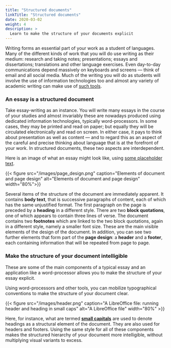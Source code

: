 ```yaml
---
title: "Structured documents"
linkTitle: "Structured documents"
date: 2020-03-02
weight: 4
description: >
  Learn to make the structure of your documents explicit
---
```


Writing forms an essential part of your work as a student of languages. Many of the different kinds of work that you will do use writing as their medium: research and taking notes; presentations; essays and dissertations; translations and other language exercises. Even day-to-day communications depend massively on keyboards and screens — think of email and all social media. Much of the writing you will do as students will involve the use of information technologies too and almost any variety of academic writing can make use of [such tools](/docs/applications/).

### An essay is a structured document

Take essay-writing as an instance. You will write many essays in the course of your studies and almost invariably these are nowadays produced using dedicated information technologies, typically word-processors. In some cases, they may be printed and read on paper; but equally they will be circulated electronically and read on screen. In either case, it pays to think about presentation as well as content — and to regard this as an aspect of the careful and precise thinking about language that is at the forefront of your work. In structured documents, these two aspects are interdependent.

Here is an image of what an essay might look like, using [some placeholder text](https://loremipsum.io/).

{{< figure src="/images/page_design.png" caption="Elements of document and page design" alt="Elements of document and page design" width="80%">}}

Several items of the structure of the document are immediately apparent. It contains **body text**, that is successive paragraphs of content, each of which has the same unjustified format. The first paragraph on the page is preceded by a **heading** in a different style. There are two **block quotations**, one of which appears to contain three lines of verse. The document contains two **footnotes** which are linked to the two block quotations, again in a different style, namely a smaller font size. These are the main visible elements of the design of the document. In addition, you can see two further elements that form part of the **page design**: a **header** and a **footer**, each containing information that will be repeated from page to page. 

### Make the structure of your document intelligible

These are some of the main components of a typical essay and an application like a word-processor allows you to make the structure of your essay explicit. 

Using word-processors and other tools, you can mobilize typographical conventions to make the structure of your document clear.
  
{{< figure src="/images/header.png" caption="A LibreOffice file: running header and heading in small caps" alt="A LibreOffice file" width="80%" >}} 

Here, for instance, what are termed **[small capitals](/docs/fonts/types-and-usage/#small-capitals-and-structural-divisions)** are used to denote headings as a structural element of the document. They are also used for headers and footers. Using the same style for all of these components makes the structured hierarchy of your document more intelligible, without multiplying visual variants to excess. 